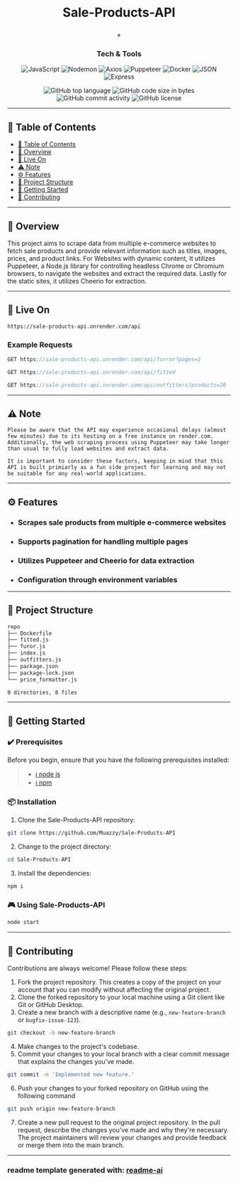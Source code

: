 
<div align="center">
<h1 align="center">
<br>Sale-Products-API
</h1>
<h3>◦ </h3>
<h3>Tech & Tools</h3>

<p align="center">
<img src="https://img.shields.io/badge/JavaScript-F7DF1E.svg?style&logo=JavaScript&logoColor=black" alt="JavaScript" />
<img src="https://img.shields.io/badge/Nodemon-76D04B.svg?style&logo=Nodemon&logoColor=white" alt="Nodemon" />
<img src="https://img.shields.io/badge/Axios-5A29E4.svg?style&logo=Axios&logoColor=white" alt="Axios" />
<img src="https://img.shields.io/badge/Puppeteer-40B5A4.svg?style&logo=Puppeteer&logoColor=white" alt="Puppeteer" />
<img src="https://img.shields.io/badge/Docker-2496ED.svg?style&logo=Docker&logoColor=white" alt="Docker" />
<img src="https://img.shields.io/badge/JSON-000000.svg?style&logo=JSON&logoColor=white" alt="JSON" />
<img src="https://img.shields.io/badge/Express-000000.svg?style&logo=Express&logoColor=white" alt="Express" />
</p>
<img src="https://img.shields.io/github/languages/top/Muazzy/Sale-Products-API?style&color=5D6D7E" alt="GitHub top language" />
<img src="https://img.shields.io/github/languages/code-size/Muazzy/Sale-Products-API?style&color=5D6D7E" alt="GitHub code size in bytes" />
<img src="https://img.shields.io/github/commit-activity/m/Muazzy/Sale-Products-API?style&color=5D6D7E" alt="GitHub commit activity" />
<img src="https://img.shields.io/github/license/Muazzy/Sale-Products-API?style&color=5D6D7E" alt="GitHub license" />
</div>

---

## 📒 Table of Contents
- [📒 Table of Contents](#📒-table-of-contents)
- [📍 Overview](#📍-overview)
- [🧩 Live On](#🧩-live-on)
- [⚠️ Note](#⚠️-note)
- [⚙️ Features](#⚙️-features)
- [📂 Project Structure](#📂-project-structure)
- [🚀 Getting Started](#🚀-getting-started)
- [🤝 Contributing](#🤝-contributing)

---


## 📍 Overview
This project aims to scrape data from multiple e-commerce websites to fetch sale products and provide relevant information such as titles, images, prices, and product links. For Websites with dynamic content, It utilizes Puppeteer, a Node.js library for controlling headless Chrome or Chromium browsers, to navigate the websites and extract the required data. Lastly for the static sites, it utilizes Cheerio for extraction. 

---

## 🧩 Live On

```sh
https://sale-products-api.onrender.com/api
```
### Example Requests
```js
GET https://sale-products-api.onrender.com/api/furror?pages=2
```
```js
GET https://sale-products-api.onrender.com/api/fitted
```
```js
GET https://sale-products-api.onrender.com/api/outfitters?products=20
```

---
## ⚠️ Note

```text
Please be aware that the API may experience occasional delays (almost few minutes) due to its hosting on a free instance on render.com. Additionally, the web scraping process using Puppeteer may take longer than usual to fully load websites and extract data.

It is important to consider these factors, keeping in mind that this API is built primiarly as a fun side project for learning and may not be suitable for any real-world applications.
```
---

## ⚙️ Features
- ### Scrapes sale products from multiple e-commerce websites
- ### Supports pagination for handling multiple pages
- ### Utilizes Puppeteer and Cheerio for data extraction
- ### Configuration through environment variables


---


## 📂 Project Structure


```bash
repo
├── Dockerfile
├── fitted.js
├── furor.js
├── index.js
├── outfitters.js
├── package.json
├── package-lock.json
└── price_formatter.js

0 directories, 8 files
```

--- 

## 🚀 Getting Started

### ✔️ Prerequisites

Before you begin, ensure that you have the following prerequisites installed:
> - [ℹ️ node js](https://nodejs.org/)
> - [ℹ️ npm](https://docs.npmjs.com/downloading-and-installing-node-js-and-npm)

### 📦 Installation

1. Clone the Sale-Products-API repository:
```sh
git clone https://github.com/Muazzy/Sale-Products-API
```

2. Change to the project directory:
```sh
cd Sale-Products-API
```

3. Install the dependencies:
```js
npm i
```

### 🎮 Using Sale-Products-API

```js
node start
```

---

## 🤝 Contributing

Contributions are always welcome! Please follow these steps:
1. Fork the project repository. This creates a copy of the project on your account that you can modify without affecting the original project.
2. Clone the forked repository to your local machine using a Git client like Git or GitHub Desktop.
3. Create a new branch with a descriptive name (e.g., `new-feature-branch` or `bugfix-issue-123`).
```sh
git checkout -b new-feature-branch
```
4. Make changes to the project's codebase.
5. Commit your changes to your local branch with a clear commit message that explains the changes you've made.
```sh
git commit -m 'Implemented new feature.'
```
6. Push your changes to your forked repository on GitHub using the following command
```sh
git push origin new-feature-branch
```
7. Create a new pull request to the original project repository. In the pull request, describe the changes you've made and why they're necessary.
The project maintainers will review your changes and provide feedback or merge them into the main branch.

---
### readme template generated with: [readme-ai](https://github.com/eli64s/README-AI)